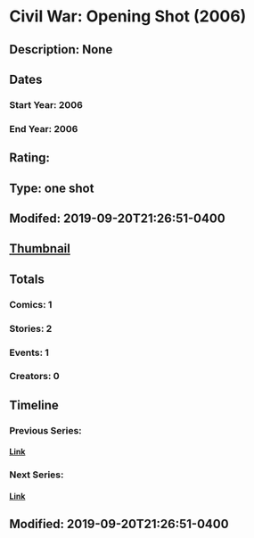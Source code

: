 # Civil War: Opening Shot (2006)
## Description: None
## Dates
### Start Year: 2006
### End Year: 2006
## Rating: 
## Type: one shot
## Modifed: 2019-09-20T21:26:51-0400
## [Thumbnail](http://i.annihil.us/u/prod/marvel/i/mg/d/30/4bc37df68d9c7.jpg)
## Totals
### Comics: 1
### Stories: 2
### Events: 1
### Creators: 0
## Timeline
### Previous Series: 
#### [Link]()
### Next Series: 
#### [Link]()
## Modified: 2019-09-20T21:26:51-0400